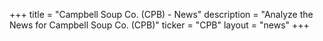 +++
title = "Campbell Soup Co. (CPB) - News"
description = "Analyze the News for Campbell Soup Co. (CPB)"
ticker = "CPB"
layout = "news"
+++

